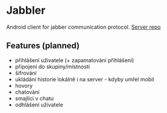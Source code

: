 # Jabbler
Android client for jabber communication protocol.
[Server repo](https://gitlab.fel.cvut.cz/skalaja7/JabblerServer)


## Features (planned)
* přihlášení uživatele (+ zapamatování přihlášení)
* připojení do skupiny/místnosti
* šifrování
* ukládání historie lokálně i na server - kdyby umřel mobil
* hovory
* chatování
* smajlíci v chatu
* odhlášení uživatele
